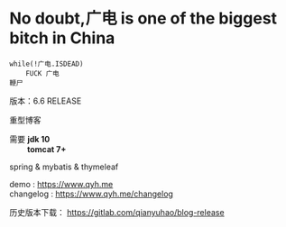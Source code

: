 # No doubt,广电 is one of the biggest bitch in China

```
while(!广电.ISDEAD)
	FUCK 广电
鞭尸
```


版本：6.6 RELEASE

重型博客

需要 **jdk 10**  
&nbsp; &nbsp; &nbsp;&nbsp;&nbsp;  **tomcat 7+**


spring & mybatis & thymeleaf

demo : https://www.qyh.me  
changelog : https://www.qyh.me/changelog   

历史版本下载： https://gitlab.com/qianyuhao/blog-release